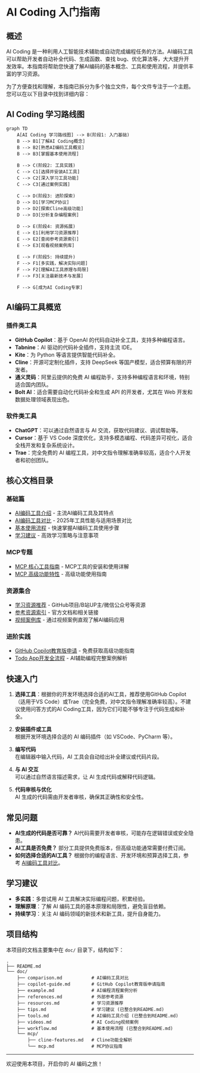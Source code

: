 # AI Coding 入门指南

## 概述

AI Coding 是一种利用人工智能技术辅助或自动完成编程任务的方法。AI编码工具可以帮助开发者自动补全代码、生成函数、查找 bug、优化算法等，大大提升开发效率。本指南将帮助您快速了解AI编码的基本概念、工具和使用流程，并提供丰富的学习资源。

为了方便查找和理解，本指南已拆分为多个独立文件，每个文件专注于一个主题。您可以在以下目录中找到详细内容：

## AI Coding 学习路线图

```mermaid
graph TD
    A[AI Coding 学习路线图] --> B(阶段1: 入门基础)
    B --> B1[了解AI Coding概念]
    B --> B2[熟悉AI编码工具概览]
    B --> B3[掌握基本使用流程]

    B --> C(阶段2: 工具实践)
    C --> C1[选择并安装AI工具]
    C --> C2[深入学习工具功能]
    C --> C3[通过案例实践]

    C --> D(阶段3: 进阶探索)
    D --> D1[学习MCP协议]
    D --> D2[探索Cline高级功能]
    D --> D3[分析复杂编程案例]

    D --> E(阶段4: 资源拓展)
    E --> E1[利用学习资源推荐]
    E --> E2[查阅参考资源索引]
    E --> E3[观看视频案例库]

    E --> F(阶段5: 持续提升)
    F --> F1[多实践，解决实际问题]
    F --> F2[理解AI工具原理与局限]
    F --> F3[关注最新技术与发展]

    F --> G[成为AI Coding专家]
```

## AI编码工具概览

### 插件类工具
- **GitHub Copilot**：基于 OpenAI 的代码自动补全工具，支持多种编程语言。
- **Tabnine**：AI 驱动的代码补全插件，支持主流 IDE。
- **Kite**：为 Python 等语言提供智能代码补全。
- **Cline**：开源可定制化插件，支持 DeepSeek 等国产模型，适合预算有限的开发者。
- **通义灵码**：阿里云提供的免费 AI 编程助手，支持多种编程语言和环境，特别适合国内团队。
- **Bolt AI**：适合需要自动化代码补全和生成 API 的开发者，尤其在 Web 开发和数据处理领域表现出色。

### 软件类工具
- **ChatGPT**：可以通过自然语言与 AI 交流，获取代码建议、调试帮助等。
- **Cursor**：基于 VS Code 深度优化，支持多模态编程、代码差异可视化，适合全栈开发和复杂系统设计。
- **Trae**：完全免费的 AI 编程工具，对中文指令理解准确率较高，适合个人开发者和初创团队。

## 核心文档目录

### 基础篇
- [AI编码工具介绍](#AI编码工具概览) - 主流AI编码工具及其特点
- [AI编码工具对比](doc/comparison.md) - 2025年工具性能与适用场景对比
- [基本使用流程](#快速入门) - 快速掌握AI编码工具使用步骤
- [学习建议](#学习建议) - 高效学习策略与注意事项

### MCP专题
- [MCP 核心工具指南](doc/mcp/mcp.md) - MCP工具的安装和使用详解
- [MCP 高级功能特性](doc/mcp/cline-features.md) - 高级功能使用指南

### 资源集合
- [学习资源推荐](doc/resources.md) - GitHub项目/B站UP主/微信公众号等资源
- [参考资源索引](doc/references.md) - 官方文档和相关链接
- [视频案例库](doc/videos.md) - 通过视频案例直观了解AI编码应用

### 进阶实践
- [GitHub Copilot教育版申请](doc/copilot-guide.md) - 免费获取高级功能指南
- [Todo App开发全流程](doc/example.md) - AI辅助编程完整案例解析


## 快速入门

1. **选择工具**：根据你的开发环境选择合适的AI工具，推荐使用GitHub Copilot（适用于VS Code）或Trae（完全免费，对中文指令理解准确率较高）。不建议使用问答方式的AI Coding工具，因为它们可能不够专注于代码生成和补全。
2. **安装插件或工具**  
   根据开发环境选择合适的 AI 编码插件（如 VSCode、PyCharm 等）。

3. **编写代码**  
   在编辑器中输入代码，AI 工具会自动给出补全建议或代码片段。

4. **与 AI 交互**  
   可以通过自然语言描述需求，让 AI 生成代码或解释代码逻辑。

5. **代码审核与优化**  
   AI 生成的代码需由开发者审核，确保其正确性和安全性。

## 常见问题

- **AI生成的代码是否可靠？** AI代码需要开发者审核，可能存在逻辑错误或安全隐患。
- **AI工具是否免费？** 部分工具提供免费版本，但高级功能通常需要付费订阅。
- **如何选择合适的AI工具？** 根据你的编程语言、开发环境和预算选择工具，参考 [AI编码工具对比](doc/comparison.md)。

## 学习建议

- **多实践**：多尝试用 AI 工具解决实际编程问题，积累经验。
- **理解原理**：了解 AI 编码工具的基本原理和局限性，避免盲目依赖。
- **持续学习**：关注 AI 编码领域的新技术和新工具，提升自身能力。

## 项目结构

本项目的文档主要集中在 `doc/` 目录下，结构如下：

```
.
├── README.md
└── doc/
    ├── comparison.md           # AI编码工具对比
    ├── copilot-guide.md        # GitHub Copilot教育版申请指南
    ├── example.md              # AI编程流程案例分析
    ├── references.md           # 外部参考资源
    ├── resources.md            # 学习资源推荐
    ├── tips.md                 # 学习建议 (已整合到README.md)
    ├── tools.md                # AI编码工具介绍 (已整合到README.md)
    ├── videos.md               # AI Coding视频案例
    ├── workflow.md             # 基本使用流程 (已整合到README.md)
    └── mcp/
        ├── cline-features.md   # Cline功能全解析
        └── mcp.md              # MCP协议指南
```

---

欢迎使用本项目，开启你的 AI 编码之旅！
